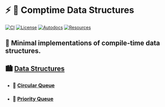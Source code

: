 # :zap: :lotus_position: **Comptime Data Structures**

[![CI][ci-shield]][ci-url]
[![License][license-shield]][license-url]
[![Autodocs][autodocs-shield]][autodocs-url]
[![Resources][resources-shield]][resources-url]

## :baby_chick: Minimal implementations of compile-time data structures.

## :cityscape: [Data Structures](src/)

- ### :circus_tent: [Circular Queue](src/comptime_circular_queue.zig)

- ### :mount_fuji: [Priority Queue](src/comptime_priority_queue.zig)

<!-- MARKDOWN LINKS -->

[ci-shield]: https://img.shields.io/github/workflow/status/tensorush/Comptime-Data-Structures/CI?style=for-the-badge&logo=github&label=CI&labelColor=black
[ci-url]: https://github.com/tensorush/Comptime-Data-Structures/blob/master/.github/workflows/ci.yml
[autodocs-shield]: https://img.shields.io/badge/click-F6A516?style=for-the-badge&logo=zig&logoColor=F6A516&label=autodocs&labelColor=black
[autodocs-url]: https://tensorush.github.io/Comptime-Data-Structures/#root
[resources-shield]: https://img.shields.io/badge/click-F6A516?style=for-the-badge&logo=zig&logoColor=F6A516&label=resources&labelColor=black
[resources-url]: https://github.com/tensorush/Awesome-PL-Learning#lizard-zig
[license-shield]: https://img.shields.io/github/license/tensorush/Comptime-Data-Structures.svg?style=for-the-badge&labelColor=black
[license-url]: https://github.com/tensorush/Comptime-Data-Structures/blob/master/LICENSE
